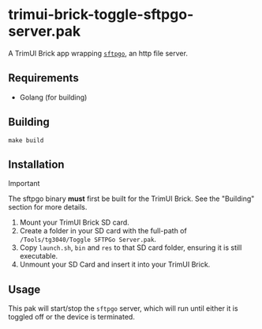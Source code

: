 # trimui-brick-toggle-sftpgo-server.pak

A TrimUI Brick app wrapping [`sftpgo`](https://github.com/drakkan/sftpgo), an http file server.

## Requirements

- Golang (for building)

## Building

```shell
make build
```

## Installation

> [!IMPORTANT]
> The sftpgo binary **must** first be built for the TrimUI Brick. See the "Building" section for more details.

1. Mount your TrimUI Brick SD card.
2. Create a folder in your SD card with the full-path of `/Tools/tg3040/Toggle SFTPGo Server.pak`.
3. Copy `launch.sh`, `bin` and `res` to that SD card folder, ensuring it is still executable.
4. Unmount your SD Card and insert it into your TrimUI Brick.

## Usage

This pak will start/stop the `sftpgo` server, which will run until either it is toggled off or the device is terminated.
